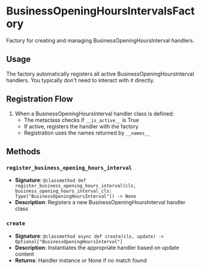 # BusinessOpeningHoursIntervalsFactory

Factory for creating and managing BusinessOpeningHoursInterval handlers.

## Usage

The factory automatically registers all active BusinessOpeningHoursInterval handlers. 
You typically don't need to interact with it directly.

## Registration Flow

1. When a BusinessOpeningHoursInterval handler class is defined:
   - The metaclass checks if `__is_active__` is True
   - If active, registers the handler with the factory
   - Registration uses the names returned by `__names__`

## Methods

### `register_business_opening_hours_interval`
- **Signature**: `@classmethod def register_business_opening_hours_interval(cls, business_opening_hours_interval_cls: Type["BusinessOpeningHoursInterval"]) -> None`
- **Description**: Registers a new BusinessOpeningHoursInterval handler class

### `create`
- **Signature**: `@classmethod async def create(cls, update) -> Optional["BusinessOpeningHoursInterval"]`
- **Description**: Instantiates the appropriate handler based on update content
- **Returns**: Handler instance or None if no match found
